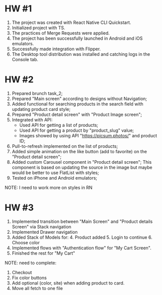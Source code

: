 # HW #1

1. The project was created with React Native CLI Quickstart.
2. Initialized project with TS.
3. The practices of Merge Requests were applied.
4. The project has been successfully launched in Android and iOS emulators.
5. Successfully made integration with Flipper.
6. The Desktop tool distribution was installed and catching logs in the Console tab.

# HW #2

1. Prepared brunch task_2;
2. Prepared "Main screen" according to designs without Navigation;
3. Added functional for searching products in the search field with updating product card style;
4. Prepared "Product detail screen" with "Product Image screen";
5. Integrated with API:
   * Used API for getting a list of products;
   * Used API for getting a product by "product_slug" value;
   * Images showed by using API "https://picsum.photos/" and product ID;
6. Pull-to-refresh implemented on the list of products;
7. Added simple animation on the like button (add to favorite) on the "Product detail screen";
8. Added custom Carousel component in "Product detail screen";
   This component is based on updating the source in the image but maybe would be better to use FlatList with styles;
9. Tested on iPhone and Android emulators;

NOTE: I need to work more on styles in RN

# HW #3
1. Implemented transition between "Main Screen" and "Product details Screen" via Stack navigation
2. Implemented Drawer navigation
3. Added Stack of Models for:
   4. Product added
   5. Login to continue
   6. Choose color
7. Implemented flows with "Authentication flow" for "My Cart Screen".
8. Finished the rest for "My Cart"

NOTE: need to complete:
1. Checkout
2. Fix color buttons
3. Add optional (color, site) when adding product to card.
4. Move all fetch to one file
